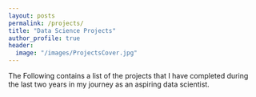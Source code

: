 ```yaml
---
layout: posts
permalink: /projects/
title: "Data Science Projects"
author_profile: true
header:
  image: "/images/ProjectsCover.jpg"
---
```


The Following contains a list of the projects that I have completed during the last two years in my journey as an aspiring data scientist.


